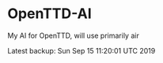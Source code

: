 # OpenTTD-AI
My AI for OpenTTD, will use primarily air

Latest backup: Sun Sep 15 11:20:01 UTC 2019
